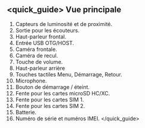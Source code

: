 ## <quick_guide> Vue principale

1. Capteurs de luminosité et de proximité.
2.	Sortie pour les écouteurs.
3.	Haut-parleur frontal.
4.	Entrée USB OTG/HOST.
5.	Caméra frontale.
6.	Caméra de recul.
7.	Touche de volume. 
8.	Haut-parleur arrière
9.	Touches tactiles Menu, Démarrage, Retour.
10.	Microphone.
11.	Bouton de démarrage / éteint.
12.	Fente pour les cartes microSD HC/XC.
13.	Fente pour les cartes SIM 1. 
14.	Fente pour les cartes SIM 2.
15.	Batterie.
16.	Numéro de série et numéros IMEI.
</quick_guide>
